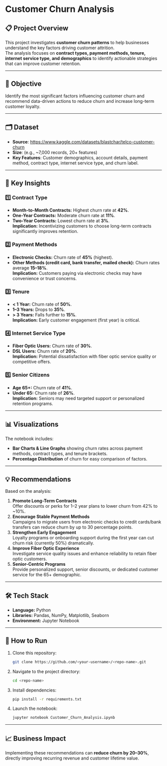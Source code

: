 # Customer Churn Analysis

## 📋 Project Overview
This project investigates **customer churn patterns** to help businesses understand the key factors driving customer attrition.  
The analysis focuses on **contract types, payment methods, tenure, internet service type, and demographics** to identify actionable strategies that can improve customer retention.

---

## 🎯 Objective
Identify the most significant factors influencing customer churn and recommend data-driven actions to reduce churn and increase long-term customer loyalty.

---

## 🗂️ Dataset
- **Source**: https://www.kaggle.com/datasets/blastchar/telco-customer-churn 
- **Size**: (e.g., ~7,000 records, 20+ features)  
- **Key Features**: Customer demographics, account details, payment method, contract type, internet service type, and churn label.

---

## 🔑 Key Insights

### 1️⃣ Contract Type
- **Month-to-Month Contracts:** Highest churn rate at **42%**.  
- **One-Year Contracts:** Moderate churn rate at **11%**.  
- **Two-Year Contracts:** Lowest churn rate at **3%**.  
**Implication:** Incentivizing customers to choose long-term contracts significantly improves retention.

### 2️⃣ Payment Methods
- **Electronic Checks:** Churn rate of **45%** (highest).  
- **Other Methods (credit card, bank transfer, mailed check):** Churn rates average **15–18%**.  
**Implication:** Customers paying via electronic checks may have convenience or trust concerns.  

### 3️⃣ Tenure
- **< 1 Year:** Churn rate of **50%**.  
- **1–3 Years:** Drops to **35%**.  
- **> 3 Years:** Falls further to **15%**.  
**Implication:** Early customer engagement (first year) is critical.

### 4️⃣ Internet Service Type
- **Fiber Optic Users:** Churn rate of **30%**.  
- **DSL Users:** Churn rate of **20%**.  
**Implication:** Potential dissatisfaction with fiber optic service quality or competitive offers.

### 5️⃣ Senior Citizens
- **Age 65+:** Churn rate of **41%**.  
- **Under 65:** Churn rate of **26%**.  
**Implication:** Seniors may need targeted support or personalized retention programs.

---

## 📊 Visualizations
The notebook includes:
- **Bar Charts & Line Graphs** showing churn rates across payment methods, contract types, and tenure brackets.
- **Percentage Distribution** of churn for easy comparison of factors.

---

## 💡 Recommendations
Based on the analysis:
1. **Promote Long-Term Contracts**  
   Offer discounts or perks for 1–2 year plans to lower churn from 42% to ~10%.
2. **Encourage Stable Payment Methods**  
   Campaigns to migrate users from electronic checks to credit cards/bank transfers can reduce churn by up to 30 percentage points.
3. **Strengthen Early Engagement**  
   Loyalty programs or onboarding support during the first year can cut churn risk (currently 50%) dramatically.
4. **Improve Fiber Optic Experience**  
   Investigate service quality issues and enhance reliability to retain fiber optic customers.
5. **Senior-Centric Programs**  
   Provide personalized support, senior discounts, or dedicated customer service for the 65+ demographic.

---

## 🛠️ Tech Stack
- **Language:** Python  
- **Libraries:** Pandas, NumPy, Matplotlib, Seaborn  
- **Environment:** Jupyter Notebook

---

## 🚀 How to Run
1. Clone this repository:
   ```bash
   git clone https://github.com/<your-username>/<repo-name>.git
   ```
2. Navigate to the project directory:
   ```bash
   cd <repo-name>
   ```
3. Install dependencies:
   ```bash
   pip install -r requirements.txt
   ```
4. Launch the notebook:
   ```bash
   jupyter notebook Customer_Churn_Analysis.ipynb
   ```

---

## 📈 Business Impact
Implementing these recommendations can **reduce churn by 20–30%**, directly improving recurring revenue and customer lifetime value.

